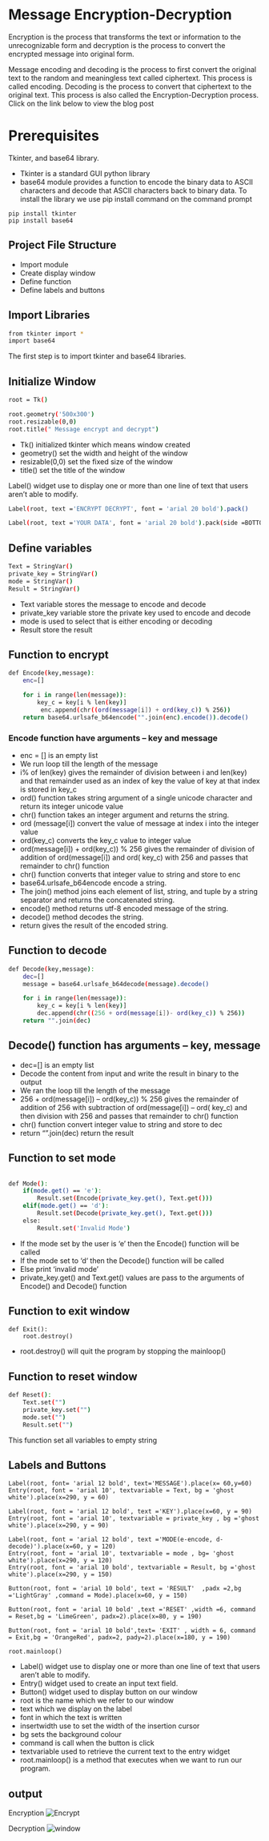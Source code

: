 #   Message Encryption-Decryption

Encryption is the process that transforms the text or information to the unrecognizable form and decryption is the process to convert the encrypted message into original form.


Message encoding and decoding is the process to first convert the original text to the random and meaningless text called ciphertext. This process is called encoding. Decoding is the process to convert that ciphertext to the original text. This process is also called the Encryption-Decryption process.
 Click on the link below to view the blog post



#   Prerequisites

 Tkinter, and base64 library.
 - Tkinter is a standard GUI python library
- base64 module provides a function to encode the binary data to ASCII characters and decode that ASCII characters back to binary data.
To install the library we use pip install command on the command prompt

```
pip install tkinter
pip install base64

```



## Project File Structure  

- Import module
- Create display window
- Define function
- Define labels and buttons

## Import Libraries
```bash
from tkinter import *
import base64
```
The first step is to import tkinter and base64 libraries.

## Initialize Window

```bash
root = Tk()

root.geometry('500x300')
root.resizable(0,0)
root.title(" Message encrypt and decrypt")

```
- Tk() initialized tkinter which means window created
- geometry() set the width and height of the window
- resizable(0,0) set the fixed size of the window
- title() set the title of the window
 
 
 
Label() widget use to display one or more than one line of text that users aren’t able to modify.
 

```bash
Label(root, text ='ENCRYPT DECRYPT', font = 'arial 20 bold').pack()

Label(root, text ='YOUR DATA', font = 'arial 20 bold').pack(side =BOTTOM)
```


## Define variables
```bash
Text = StringVar()
private_key = StringVar()
mode = StringVar()
Result = StringVar()
```
- Text variable stores the message to encode and decode
- private_key variable store the private key used to encode and decode
- mode is used to select that is either encoding or decoding
 - Result store the result

## Function to encrypt


```bash
def Encode(key,message):
    enc=[]

    for i in range(len(message)):
        key_c = key[i % len(key)]
         enc.append(chr((ord(message[i]) + ord(key_c)) % 256))
    return base64.urlsafe_b64encode("".join(enc).encode()).decode()
```

### Encode function have arguments – key and message
- enc = [] is an empty list
- We run loop till the length of the message
- i% of len(key) gives the remainder of division between i and len(key) and that remainder used as an index of key the value of key at that index is stored in key_c
- ord() function takes string argument of a single unicode character and return its integer unicode value
- chr() function takes an integer argument and returns the string.
- ord (message[i]) convert the value of message at index i into the integer value
- ord(key_c) converts the key_c value to integer value
- ord(message[i]) + ord(key_c)) % 256 gives the remainder of division of addition of ord(message[i]) and ord( key_c) with 256 and passes that remainder to chr() function
- chr() function converts that integer value to string and store to enc
- base64.urlsafe_b64encode encode a string.
- The join() method joins each element of list, string, and tuple by a string separator and returns the concatenated string.
- encode() method returns utf-8 encoded message of the string.
- decode() method decodes the string.
- return gives the result of the encoded string.

##  Function to decode




```bash
def Decode(key,message):
    dec=[]
    message = base64.urlsafe_b64decode(message).decode()

    for i in range(len(message)):
        key_c = key[i % len(key)]
        dec.append(chr((256 + ord(message[i])- ord(key_c)) % 256))
    return "".join(dec)

```


## Decode() function has arguments – key, message
- dec=[] is an empty list
- Decode the content from input and write the result in binary to the output
- We ran the loop till the length of the message
- 256 + ord(message[i]) – ord(key_c)) % 256 gives the remainder of addition of 256 with subtraction of ord(message[i]) – ord( key_c) and then division with 256 and passes that remainder to chr() function
- chr() function convert integer value to string and store to dec
- return “”.join(dec) return the result

## Function to set mode


```bash

def Mode():
    if(mode.get() == 'e'):
        Result.set(Encode(private_key.get(), Text.get()))
    elif(mode.get() == 'd'):
        Result.set(Decode(private_key.get(), Text.get()))
    else:
        Result.set('Invalid Mode')

```
- If the mode set by the user is ‘e’ then the Encode() function will be called
- If the mode set to ‘d‘ then the Decode() function will be called
- Else print ‘invalid mode’
- private_key.get() and Text.get() values are pass to the arguments of Encode() and Decode() function

 

## Function to exit window
```
def Exit():
    root.destroy()

```
- root.destroy() will quit the program by stopping the mainloop()

## Function to reset window


```bash
def Reset():
    Text.set("")
    private_key.set("")
    mode.set("")
    Result.set("")         

```
This function set all variables to empty string
## Labels and Buttons
```
Label(root, font= 'arial 12 bold', text='MESSAGE').place(x= 60,y=60)
Entry(root, font = 'arial 10', textvariable = Text, bg = 'ghost white').place(x=290, y = 60)

Label(root, font = 'arial 12 bold', text ='KEY').place(x=60, y = 90)
Entry(root, font = 'arial 10', textvariable = private_key , bg ='ghost white').place(x=290, y = 90)

Label(root, font = 'arial 12 bold', text ='MODE(e-encode, d-decode)').place(x=60, y = 120)
Entry(root, font = 'arial 10', textvariable = mode , bg= 'ghost white').place(x=290, y = 120)
Entry(root, font = 'arial 10 bold', textvariable = Result, bg ='ghost white').place(x=290, y = 150)

Button(root, font = 'arial 10 bold', text = 'RESULT'  ,padx =2,bg ='LightGray' ,command = Mode).place(x=60, y = 150)

Button(root, font = 'arial 10 bold' ,text ='RESET' ,width =6, command = Reset,bg = 'LimeGreen', padx=2).place(x=80, y = 190)

Button(root, font = 'arial 10 bold',text= 'EXIT' , width = 6, command = Exit,bg = 'OrangeRed', padx=2, pady=2).place(x=180, y = 190)

root.mainloop()
```
- Label() widget use to display one or more than one line of text that users aren’t able to modify.
- Entry() widget used to create an input text field.
- Button() widget used to display button on our window
- root is the name which we refer to our window
- text which we display on the label
- font in which the text is written
- insertwidth use to set the width of the insertion cursor
- bg sets the background colour
- command is call when the button is click
- textvariable used to retrieve the current text to the entry widget
- root.mainloop() is a method that executes when we want to run our program.
##  output

Encryption
                 ![Encrypt](https://github.com/TamanamPrudhvi/message_encryption/blob/main/Encrypt.png)
              
Decryption
                ![window](https://github.com/TamanamPrudhvi/message_encryption/blob/main/Decrypt.png)
      
